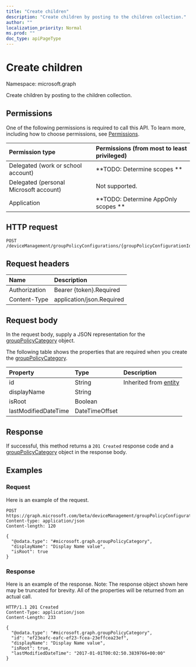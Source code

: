 ```yaml
---
title: "Create children"
description: "Create children by posting to the children collection."
author: ""
localization_priority: Normal
ms.prod: ""
doc_type: apiPageType
---
```


# Create children

Namespace: microsoft.graph

Create children by posting to the children collection.

## Permissions
One of the following permissions is required to call this API. To learn more, including how to choose permissions, see [Permissions](/concepts/permissions-reference.md).

|Permission type|Permissions (from most to least privileged)|
|:---|:---|
|Delegated (work or school account)|**TODO: Determine scopes **|
|Delegated (personal Microsoft account)|Not supported.|
|Application|**TODO: Determine AppOnly scopes **|

## HTTP request
<!-- {
  "blockType": "ignored"
}
-->
``` http
POST /deviceManagement/groupPolicyConfigurations/{groupPolicyConfigurationId}/definitionValues/{groupPolicyDefinitionValueId}/presentationValues/{groupPolicyPresentationValueId}/presentation/definition/category/children/$ref
```

## Request headers
|Name|Description|
|:---|:---|
|Authorization|Bearer {token}.Required|
|Content-Type|application/json.Required|

## Request body
In the request body, supply a JSON representation for the [groupPolicyCategory](../resources/grouppolicycategory.md) object.

The following table shows the properties that are required when you create the [groupPolicyCategory](../resources/grouppolicycategory.md).

|Property|Type|Description|
|:---|:---|:---|
|id|String| Inherited from [entity](../resources/entity.md)|
|displayName|String||
|isRoot|Boolean||
|lastModifiedDateTime|DateTimeOffset||



## Response
If successful, this method returns a `201 Created` response code and a [groupPolicyCategory](../resources/grouppolicycategory.md) object in the response body.

## Examples

### Request
Here is an example of the request.
<!-- {
  "blockType": "request",
  "name": "create_grouppolicycategory_from_"
}
-->
``` http
POST https://graph.microsoft.com/beta/deviceManagement/groupPolicyConfigurations/{groupPolicyConfigurationId}/definitionValues/{groupPolicyDefinitionValueId}/presentationValues/{groupPolicyPresentationValueId}/presentation/definition/category/children
Content-type: application/json
Content-length: 120

{
  "@odata.type": "#microsoft.graph.groupPolicyCategory",
  "displayName": "Display Name value",
  "isRoot": true
}
```

### Response
Here is an example of the response. Note: The response object shown here may be truncated for brevity. All of the properties will be returned from an actual call.
<!-- {
  "blockType": "response",
  "truncated": true,
  "@odata.type": "microsoft.graph.grouppolicycategory"
}
-->
``` http
HTTP/1.1 201 Created
Content-Type: application/json
Content-Length: 233

{
  "@odata.type": "#microsoft.graph.groupPolicyCategory",
  "id": "ef23eafc-eafc-ef23-fcea-23effcea23ef",
  "displayName": "Display Name value",
  "isRoot": true,
  "lastModifiedDateTime": "2017-01-01T00:02:50.3839766+00:00"
}
```

